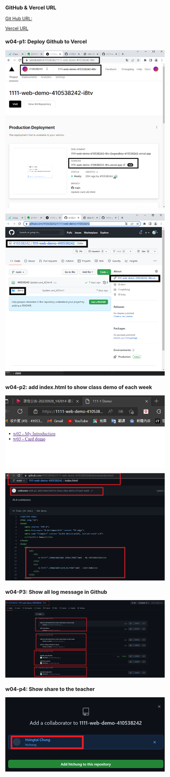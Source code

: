 ### GitHub & Vercel URL

[Git Hub URL:](https://vercel.com/410538242/1111-web-demo-410538242-i8tv)

[Vercel URL](https://1111-web-demo-410538242-i8tv.vercel.app/)

### w04-p1: Deploy Github to Vercel

![](w04-p1.png)

![](w04-p2.png)

###  w04-p2: add index.html to show class demo of each week

![](w04-p3.png)

![](w04-p4.png)

### w04-P3: Show all log message in Github

![](w04-p5.png)

### w04-p4: Show share to the teacher

![](w04-p6.png)
